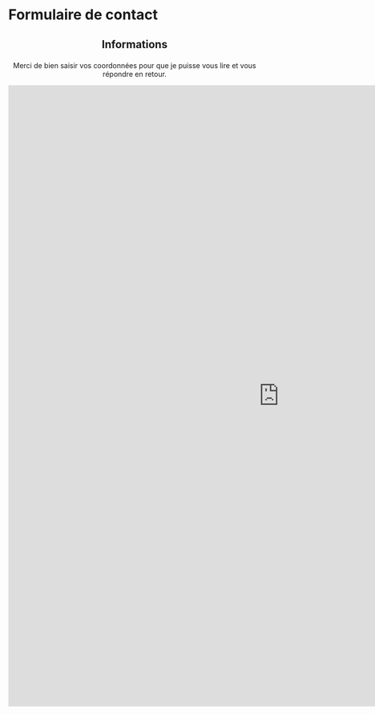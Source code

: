 # Formulaire de contact

## <p style="text-align:center;">Informations</p>

<p style="text-align:center;">Merci de bien saisir vos coordonnées pour que je puisse vous lire et vous répondre en retour.</p>

<html>
<iframe src="https://articles.ghostinthecloud.net/share/960clt5xm6/p/pma-YHWXWHz9AL" width="1080" height="1240" frameborder="0" marginheight="0" marginwidth="0">Loading…</iframe>
</html>

